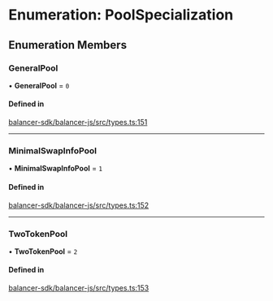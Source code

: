 # Enumeration: PoolSpecialization

## Enumeration Members

### GeneralPool

• **GeneralPool** = ``0``

#### Defined in

[balancer-sdk/balancer-js/src/types.ts:151](https://github.com/balancer/balancer-sdk/blob/master/balancer-js/src/types.ts#L151)

___

### MinimalSwapInfoPool

• **MinimalSwapInfoPool** = ``1``

#### Defined in

[balancer-sdk/balancer-js/src/types.ts:152](https://github.com/balancer/balancer-sdk/blob/master/balancer-js/src/types.ts#L152)

___

### TwoTokenPool

• **TwoTokenPool** = ``2``

#### Defined in

[balancer-sdk/balancer-js/src/types.ts:153](https://github.com/balancer/balancer-sdk/blob/master/balancer-js/src/types.ts#L153)
